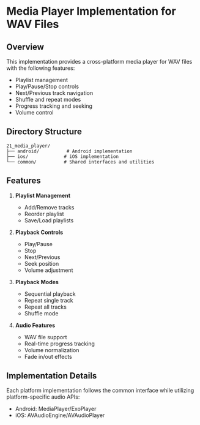 # Media Player Implementation for WAV Files

## Overview
This implementation provides a cross-platform media player for WAV files with the following features:
- Playlist management
- Play/Pause/Stop controls
- Next/Previous track navigation
- Shuffle and repeat modes
- Progress tracking and seeking
- Volume control

## Directory Structure
```
21_media_player/
├── android/          # Android implementation
├── ios/             # iOS implementation
└── common/          # Shared interfaces and utilities
```

## Features
1. **Playlist Management**
   - Add/Remove tracks
   - Reorder playlist
   - Save/Load playlists

2. **Playback Controls**
   - Play/Pause
   - Stop
   - Next/Previous
   - Seek position
   - Volume adjustment

3. **Playback Modes**
   - Sequential playback
   - Repeat single track
   - Repeat all tracks
   - Shuffle mode

4. **Audio Features**
   - WAV file support
   - Real-time progress tracking
   - Volume normalization
   - Fade in/out effects

## Implementation Details
Each platform implementation follows the common interface while utilizing platform-specific audio APIs:
- Android: MediaPlayer/ExoPlayer
- iOS: AVAudioEngine/AVAudioPlayer